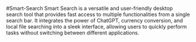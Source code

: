 #Smart-Search
 Smart Search is a versatile and user-friendly desktop search tool that provides fast access to multiple functionalities from a single search bar. It integrates the power of ChatGPT, currency conversion, and local file searching into a sleek interface, allowing users to quickly perform tasks without switching between different applications.

